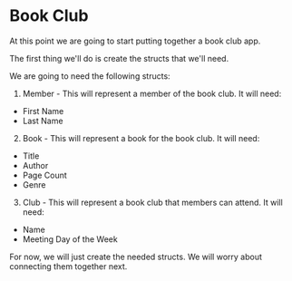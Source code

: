 # Book Club

At this point we are going to start putting together a book club app.

The first thing we'll do is create the structs that we'll need.

We are going to need the following structs:

1. Member - This will represent a member of the book club. It will need:
  * First Name
  * Last Name

2. Book - This will represent a book for the book club. It will need:
  * Title
  * Author
  * Page Count
  * Genre

3. Club - This will represent a book club that members can attend. It will need:
  * Name
  * Meeting Day of the Week

For now, we will just create the needed structs. We will worry about connecting them together next.
